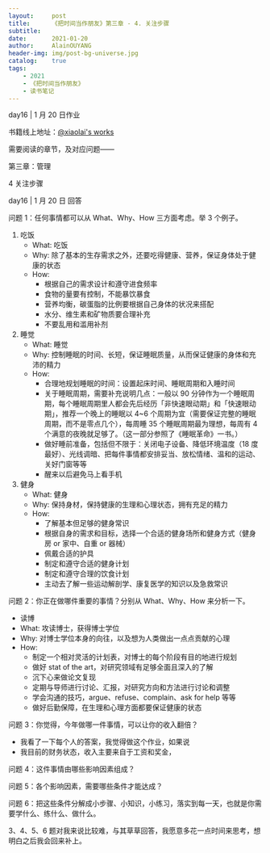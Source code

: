 ```yaml
---
layout:     post
title:      《把时间当作朋友》第三章 - 4. 关注步骤
subtitle:   
date:       2021-01-20
author:     AlainOUYANG
header-img: img/post-bg-universe.jpg
catalog:    true
tags:
    - 2021
    - 《把时间当作朋友》
    - 读书笔记
---
```


<!-- # 《把时间当作朋友》第三章 - 4. 关注步骤 -->

day16 \| 1 月 20 日作业

书籍线上地址：[@xiaolai's works](http://lixiaolai.com/#/befriending-time/)

需要阅读的章节，及对应问题——

第三章：管理

4 关注步骤

day16 \| 1 月 20 日 回答

问题 1：任何事情都可以从 What、Why、How 三方面考虑。举 3 个例子。

1. 吃饭
    - What: 吃饭
    - Why: 除了基本的生存需求之外，还要吃得健康、营养，保证身体处于健康的状态
    - How:
        - 根据自己的需求设计和遵守进食频率
        - 食物的量要有控制，不能暴饮暴食
        - 营养均衡，碳蛋脂的比例要根据自己身体的状况来搭配
        - 水分、维生素和矿物质要合理补充
        - 不要乱用和滥用补剂
2. 睡觉
    - What: 睡觉
    - Why: 控制睡眠的时间、长短，保证睡眠质量，从而保证健康的身体和充沛的精力
    - How:
        - 合理地规划睡眠的时间：设置起床时间、睡眠周期和入睡时间
        - 关于睡眠周期，需要补充说明几点：一般以 90 分钟作为一个睡眠周期，每个睡眠周期里人都会先后经历「非快速眼动期」和「快速眼动期」，推荐一个晚上的睡眠以 4~6 个周期为宜（需要保证完整的睡眠周期，而不是零点几个），每周睡 35 个睡眠周期最为理想，每周有 4 个满意的夜晚就足够了。（这一部分参照了《睡眠革命》一书。）
        - 做好睡前准备，包括但不限于：关闭电子设备、降低环境温度（18 度最好）、光线调暗、把每件事情都安排妥当、放松情绪、温和的运动、关好门窗等等
        - 醒来以后避免马上看手机
3. 健身
    - What: 健身
    - Why: 保持身材，保持健康的生理和心理状态，拥有充足的精力
    - How:
        - 了解基本但足够的健身常识
        - 根据自身的需求和目标，选择一个合适的健身场所和健身方式（健身房 or 家中、自重 or 器械）
        - 佩戴合适的护具
        - 制定和遵守合适的健身计划
        - 制定和遵守合理的饮食计划
        - 主动去了解一些运动解剖学、康复医学的知识以及急救常识

问题 2：你正在做哪件重要的事情？分别从 What、Why、How 来分析一下。

- 读博
- What: 攻读博士，获得博士学位
- Why: 对博士学位本身的向往，以及想为人类做出一点点贡献的心理
- How:
  - 制定一个相对灵活的计划表，对博士的每个阶段有目的地进行规划
  - 做好 stat of the art，对研究领域有足够全面且深入的了解
  - 沉下心来做论文复现
  - 定期与导师进行讨论、汇报，对研究方向和方法进行讨论和调整
  - 学会沟通的技巧，argue、refuse、complain、ask for help 等等
  - 做好后勤保障，在生理和心理方面都要保证健康的状态

问题 3：你觉得，今年做哪一件事情，可以让你的收入翻倍？

- 我看了一下每个人的答案，我觉得做这个作业，如果说
- 我目前的财务状态，收入主要来自于工资和奖金，

问题 4：这件事情由哪些影响因素组成？

问题 5：各个影响因素，需要哪些条件才能达成？

问题 6：把这些条件分解成小步骤、小知识，小练习，落实到每一天，也就是你需要学什么、练什么、做什么。

3、4、5、6 题对我来说比较难，与其草草回答，我愿意多花一点时间来思考，想明白之后我会回来补上。
